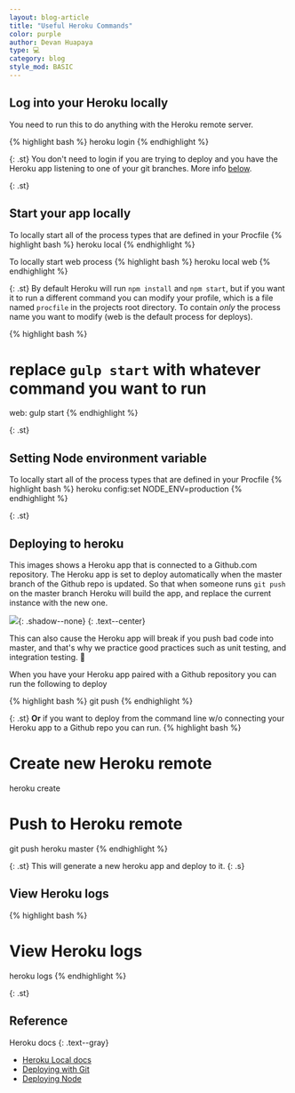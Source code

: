 ```yaml
---
layout: blog-article
title: "Useful Heroku Commands"
color: purple
author: Devan Huapaya
type: 💻
category: blog
style_mod: BASIC
---
```


## Log into your Heroku locally

You need to run this to do anything with the Heroku remote server.

{% highlight bash %}
heroku login
{% endhighlight %}

{: .st}
You don't need to login if you are trying to deploy and you have the Heroku app
listening to one of your git branches. More info [below](#deploying-to-heroku).

{: .st}
## Start your app locally

To locally start all of the process types that are defined in your Procfile
{% highlight bash %}
heroku local
{% endhighlight %}

To locally start web process
{% highlight bash %}
heroku local web
{% endhighlight %}

{: .st}
By default Heroku will run `npm install` and `npm start`, but if you want it to
run a different command you can modify your profile, which is a file named
`procfile` in the projects root directory. To contain *only* the process name
you want to modify (web is the default process for deploys).

{% highlight bash %}
# replace `gulp start` with whatever command you want to run
web: gulp start
{% endhighlight %}

{: .st}
## Setting Node environment variable

To locally start all of the process types that are defined in your Procfile
{% highlight bash %}
heroku config:set NODE_ENV=production
{% endhighlight %}

{: .st}
## Deploying to heroku

This images shows a Heroku app that is connected to a Github.com repository.
The Heroku app is set to deploy automatically when the master branch of the
Github repo is updated. So that when someone runs `git push` on the master branch
Heroku will build the app, and replace the current instance with the new one.

![](http://i.imgur.com/htUL2FS.png){: .shadow--none}
{: .text--center}

This can also cause the Heroku app will break if you push bad code into master,
and that's why we practice good practices such as unit testing, and integration
testing. 🙂

When you have your Heroku app paired with a Github repository you can run the
following to deploy

{% highlight bash %}
git push
{% endhighlight %}

{: .st}
**Or** if you want to deploy from the
command line w/o connecting your Heroku app to a Github repo you can run.
{% highlight bash %}
# Create new Heroku remote
heroku create
# Push to Heroku remote
git push heroku master
{% endhighlight %}

{: .st}
This will generate a new heroku app and deploy to it.
{: .s}

## View Heroku logs

{% highlight bash %}
# View Heroku logs
heroku logs
{% endhighlight %}

{: .st}
## Reference

Heroku docs
{: .text--gray}

- [Heroku Local docs](https://devcenter.heroku.com/articles/heroku-local)
- [Deploying with Git](https://devcenter.heroku.com/articles/git)
- [Deploying Node](https://devcenter.heroku.com/articles/deploying-nodejs)
